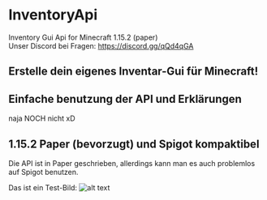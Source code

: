 # InventoryApi
Inventory Gui Api for Minecraft 1.15.2 (paper)<br>
Unser Discord bei Fragen: https://discord.gg/qQd4qGA

## Erstelle dein eigenes Inventar-Gui für Minecraft!
## Einfache benutzung der API und Erklärungen
naja NOCH nicht xD

## 1.15.2 Paper (bevorzugt) und Spigot kompaktibel
Die API ist in Paper geschrieben, allerdings kann man es auch problemlos auf Spigot benutzen.



Das ist ein Test-Bild:
![alt text](https://www.survival-sandbox.de/wp-content/uploads/2019/06/2D-Minecraft-Kiste.jpg)
